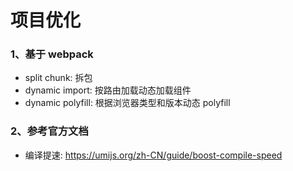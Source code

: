 # 项目优化

### 1、基于 webpack

- split chunk: 拆包
- dynamic import: 按路由加载动态加载组件
- dynamic polyfill: 根据浏览器类型和版本动态 polyfill

### 2、参考官方文档

- 编译提速: https://umijs.org/zh-CN/guide/boost-compile-speed
